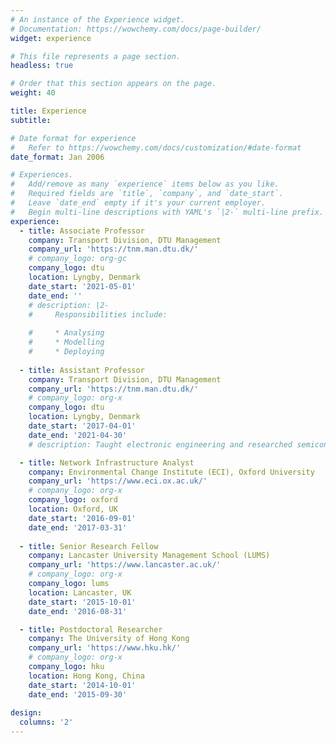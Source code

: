 ```yaml
---
# An instance of the Experience widget.
# Documentation: https://wowchemy.com/docs/page-builder/
widget: experience

# This file represents a page section.
headless: true

# Order that this section appears on the page.
weight: 40

title: Experience
subtitle:

# Date format for experience
#   Refer to https://wowchemy.com/docs/customization/#date-format
date_format: Jan 2006

# Experiences.
#   Add/remove as many `experience` items below as you like.
#   Required fields are `title`, `company`, and `date_start`.
#   Leave `date_end` empty if it's your current employer.
#   Begin multi-line descriptions with YAML's `|2-` multi-line prefix.
experience:
  - title: Associate Professor
    company: Transport Division, DTU Management
    company_url: 'https://tnm.man.dtu.dk/'
    # company_logo: org-gc
    company_logo: dtu
    location: Lyngby, Denmark
    date_start: '2021-05-01'
    date_end: ''
    # description: |2-
    #     Responsibilities include:
        
    #     * Analysing
    #     * Modelling
    #     * Deploying
        
  - title: Assistant Professor
    company: Transport Division, DTU Management 
    company_url: 'https://tnm.man.dtu.dk/'
    # company_logo: org-x
    company_logo: dtu
    location: Lyngby, Denmark
    date_start: '2017-04-01'
    date_end: '2021-04-30'
    # description: Taught electronic engineering and researched semiconductor physics.

  - title: Network Infrastructure Analyst
    company: Environmental Change Institute (ECI), Oxford University
    company_url: 'https://www.eci.ox.ac.uk/'
    # company_logo: org-x
    company_logo: oxford
    location: Oxford, UK
    date_start: '2016-09-01'
    date_end: '2017-03-31'
  
  - title: Senior Research Fellow
    company: Lancaster University Management School (LUMS)
    company_url: 'https://www.lancaster.ac.uk/'
    # company_logo: org-x
    company_logo: lums
    location: Lancaster, UK
    date_start: '2015-10-01'
    date_end: '2016-08-31'

  - title: Postdoctoral Researcher
    company: The University of Hong Kong
    company_url: 'https://www.hku.hk/'
    # company_logo: org-x
    company_logo: hku
    location: Hong Kong, China
    date_start: '2014-10-01'
    date_end: '2015-09-30'
  
design:
  columns: '2'
---
```

